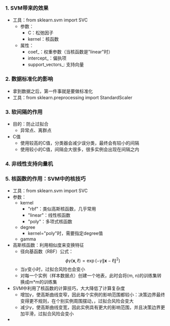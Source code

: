 ### 1. SVM带来的效果
- 工具：from sklearn.svm import SVC
  - 参数：
    - C：松弛因子
    - kernel：核函数
  - 属性：
    - coef_：权重参数（当核函数是"linear"时）
    - intercept_：偏执项
    - support_vectors_: 支持向量

### 2. 数据标准化的影响
- 拿到数据之后，第一件事就是要做标准化
- 工具：from sklearn.preprocessing import StandardScaler

### 3. 软间隔的作用
- 目的：防止过拟合
  - 异常点、离群点
- C值
  - 使用较高的C值，分类器会减少误分类，最终会有较小的间隔
  - 使用较小的C值，间隔会大很多，很多实例会出现在间隔之内

### 4. 非线性支持向量机


### 5. 核函数的作用：SVM中的核技巧
- 工具：from sklearn.svm import SVC
- 参数：
  - kernel
    - "rbf"：类似高斯核函数，几乎常用
    - "linear"：线性核函数
    - "poly"：多项式核函数
  - degree
    - kernel="poly"时，需要指定degree值
  - gamma
- 高斯核函数：利用相似度来变换特征
  - 径向基函数（RBF）公式：$$\phi\gamma(\mathbf{x}, {\ell}) = \exp \left( -\gamma \| \mathbf{x} - {\ell} \|^2 \right)$$
  - 当$\gamma$变小时，过拟合风险也会变小
  - 对每一个实例（样本数据点）创建一个地表，此时会将(m, n)的训练集转换成m*m的训练集
- SVM中利用了核函数的计算技巧，大大降低了计算复杂度
  - 增加$\gamma$，使高斯曲线变窄，因此每个实例的影响范围都较小：决策边界最终变得更不规则，在个别实例周围摆动，，过拟合风险会变大
  - 减少$\gamma$，使高斯曲线变宽，因此实例具有更大的影响范围，并且决策边界更加平滑，过拟合风险会变小
- 